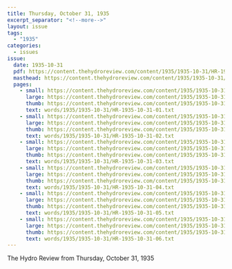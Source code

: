 ```yaml
---
title: Thursday, October 31, 1935
excerpt_separator: "<!--more-->"
layout: issue
tags:
  - "1935"
categories:
  - issues
issue:
  date: 1935-10-31
  pdf: https://content.thehydroreview.com/content/1935/1935-10-31/HR-1935-10-31.pdf
  masthead: https://content.thehydroreview.com/content/1935/1935-10-31/masthead/HR-1935-10-31.jpg
  pages:
    - small: https://content.thehydroreview.com/content/1935/1935-10-31/small/HR-1935-10-31-01.jpg
      large: https://content.thehydroreview.com/content/1935/1935-10-31/large/HR-1935-10-31-01.jpg
      thumb: https://content.thehydroreview.com/content/1935/1935-10-31/thumbnails/HR-1935-10-31-01.jpg
      text: words/1935/1935-10-31/HR-1935-10-31-01.txt
    - small: https://content.thehydroreview.com/content/1935/1935-10-31/small/HR-1935-10-31-02.jpg
      large: https://content.thehydroreview.com/content/1935/1935-10-31/large/HR-1935-10-31-02.jpg
      thumb: https://content.thehydroreview.com/content/1935/1935-10-31/thumbnails/HR-1935-10-31-02.jpg
      text: words/1935/1935-10-31/HR-1935-10-31-02.txt
    - small: https://content.thehydroreview.com/content/1935/1935-10-31/small/HR-1935-10-31-03.jpg
      large: https://content.thehydroreview.com/content/1935/1935-10-31/large/HR-1935-10-31-03.jpg
      thumb: https://content.thehydroreview.com/content/1935/1935-10-31/thumbnails/HR-1935-10-31-03.jpg
      text: words/1935/1935-10-31/HR-1935-10-31-03.txt
    - small: https://content.thehydroreview.com/content/1935/1935-10-31/small/HR-1935-10-31-04.jpg
      large: https://content.thehydroreview.com/content/1935/1935-10-31/large/HR-1935-10-31-04.jpg
      thumb: https://content.thehydroreview.com/content/1935/1935-10-31/thumbnails/HR-1935-10-31-04.jpg
      text: words/1935/1935-10-31/HR-1935-10-31-04.txt
    - small: https://content.thehydroreview.com/content/1935/1935-10-31/small/HR-1935-10-31-05.jpg
      large: https://content.thehydroreview.com/content/1935/1935-10-31/large/HR-1935-10-31-05.jpg
      thumb: https://content.thehydroreview.com/content/1935/1935-10-31/thumbnails/HR-1935-10-31-05.jpg
      text: words/1935/1935-10-31/HR-1935-10-31-05.txt
    - small: https://content.thehydroreview.com/content/1935/1935-10-31/small/HR-1935-10-31-06.jpg
      large: https://content.thehydroreview.com/content/1935/1935-10-31/large/HR-1935-10-31-06.jpg
      thumb: https://content.thehydroreview.com/content/1935/1935-10-31/thumbnails/HR-1935-10-31-06.jpg
      text: words/1935/1935-10-31/HR-1935-10-31-06.txt
---
```


The Hydro Review from Thursday, October 31, 1935

<!--more-->

